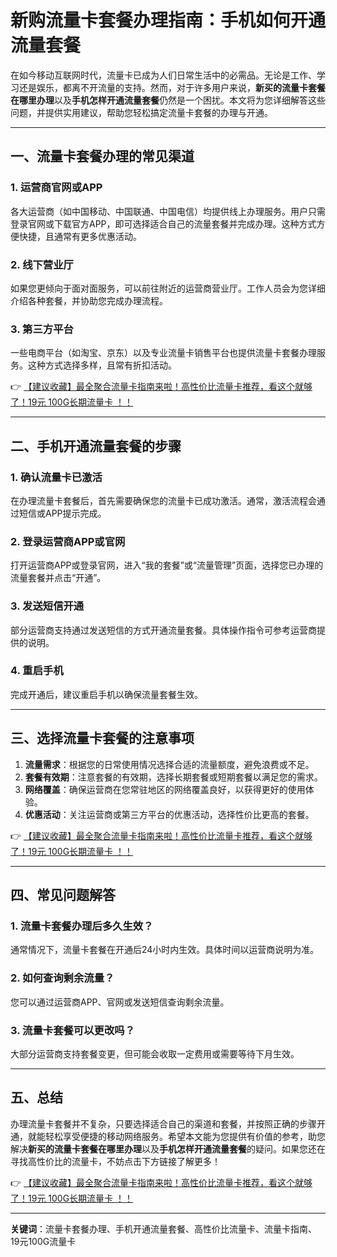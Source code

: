# 新购流量卡套餐办理指南：手机如何开通流量套餐

在如今移动互联网时代，流量卡已成为人们日常生活中的必需品。无论是工作、学习还是娱乐，都离不开流量的支持。然而，对于许多用户来说，**新买的流量卡套餐在哪里办理**以及**手机怎样开通流量套餐**仍然是一个困扰。本文将为您详细解答这些问题，并提供实用建议，帮助您轻松搞定流量卡套餐的办理与开通。

---

## 一、流量卡套餐办理的常见渠道

### 1. 运营商官网或APP  
各大运营商（如中国移动、中国联通、中国电信）均提供线上办理服务。用户只需登录官网或下载官方APP，即可选择适合自己的流量套餐并完成办理。这种方式方便快捷，且通常有更多优惠活动。

### 2. 线下营业厅  
如果您更倾向于面对面服务，可以前往附近的运营商营业厅。工作人员会为您详细介绍各种套餐，并协助您完成办理流程。

### 3. 第三方平台  
一些电商平台（如淘宝、京东）以及专业流量卡销售平台也提供流量卡套餐办理服务。这种方式选择多样，且常有折扣活动。

👉 [【建议收藏】最全聚合流量卡指南来啦！高性价比流量卡推荐，看这个就够了！19元 100G长期流量卡 ！！](https://bit.ly/Liuliangka)

---

## 二、手机开通流量套餐的步骤

### 1. 确认流量卡已激活  
在办理流量卡套餐后，首先需要确保您的流量卡已成功激活。通常，激活流程会通过短信或APP提示完成。

### 2. 登录运营商APP或官网  
打开运营商APP或登录官网，进入“我的套餐”或“流量管理”页面，选择您已办理的流量套餐并点击“开通”。

### 3. 发送短信开通  
部分运营商支持通过发送短信的方式开通流量套餐。具体操作指令可参考运营商提供的说明。

### 4. 重启手机  
完成开通后，建议重启手机以确保流量套餐生效。

---

## 三、选择流量卡套餐的注意事项

1. **流量需求**：根据您的日常使用情况选择合适的流量额度，避免浪费或不足。  
2. **套餐有效期**：注意套餐的有效期，选择长期套餐或短期套餐以满足您的需求。  
3. **网络覆盖**：确保运营商在您常驻地区的网络覆盖良好，以获得更好的使用体验。  
4. **优惠活动**：关注运营商或第三方平台的优惠活动，选择性价比更高的套餐。

👉 [【建议收藏】最全聚合流量卡指南来啦！高性价比流量卡推荐，看这个就够了！19元 100G长期流量卡 ！！](https://bit.ly/Liuliangka)

---

## 四、常见问题解答

### 1. 流量卡套餐办理后多久生效？  
通常情况下，流量卡套餐在开通后24小时内生效。具体时间以运营商说明为准。

### 2. 如何查询剩余流量？  
您可以通过运营商APP、官网或发送短信查询剩余流量。

### 3. 流量卡套餐可以更改吗？  
大部分运营商支持套餐变更，但可能会收取一定费用或需要等待下月生效。

---

## 五、总结

办理流量卡套餐并不复杂，只要选择适合自己的渠道和套餐，并按照正确的步骤开通，就能轻松享受便捷的移动网络服务。希望本文能为您提供有价值的参考，助您解决**新买的流量卡套餐在哪里办理**以及**手机怎样开通流量套餐**的疑问。如果您还在寻找高性价比的流量卡，不妨点击下方链接了解更多！

👉 [【建议收藏】最全聚合流量卡指南来啦！高性价比流量卡推荐，看这个就够了！19元 100G长期流量卡 ！！](https://bit.ly/Liuliangka)

---

**关键词**：流量卡套餐办理、手机开通流量套餐、高性价比流量卡、流量卡指南、19元100G流量卡